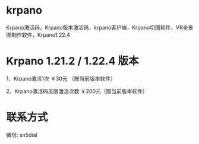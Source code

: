 # krpano
Krpano激活码，Krpano版本激活码，krpano客户端，Krpano切图软件，VR全景图制作软件，Krpano1.22.4


# Krpano 1.21.2 / 1.22.4 版本

1、Krpano激活1次 ￥30元 （赠当前版本软件）

2、Krpano激活码无限激活次数 ￥200元（赠当前版本软件）



# 联系方式
微信: sn5dial

